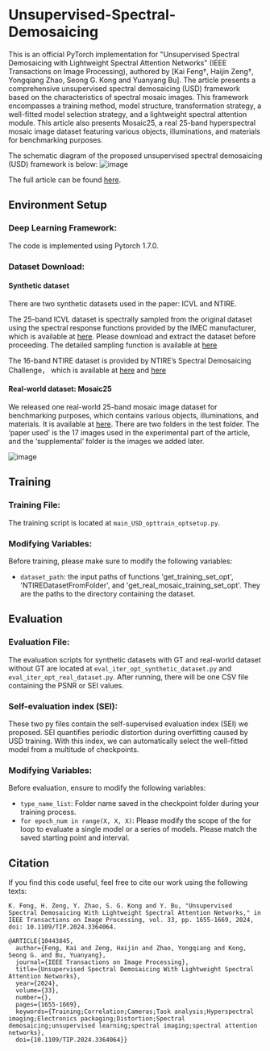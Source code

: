 # Unsupervised-Spectral-Demosaicing
This is an official PyTorch implementation for "Unsupervised Spectral Demosaicing with Lightweight Spectral Attention Networks" (IEEE Transactions on Image Processing), authored by [Kai Feng†, Haijin Zeng†, Yongqiang Zhao, Seong G. Kong and Yuanyang Bu]. The article presents a comprehensive unsupervised spectral demosaicing (USD) framework based on the characteristics of spectral mosaic images. This framework encompasses a training method, model structure, transformation strategy, a well-fitted model selection strategy, and a lightweight spectral attention module. This article also presents Mosaic25, a real 
25-band hyperspectral mosaic image dataset featuring various objects, illuminations, and materials for benchmarking purposes.

The schematic diagram of the proposed unsupervised spectral demosaicing (USD) framework is below:
![image](https://github.com/fkmajiji/Unsupervised-Spectral-Demosaicing/assets/35318585/2b477726-2209-4e1d-9a5d-1bc79b5a9066)

The full article can be found [here](https://ieeexplore.ieee.org/abstract/document/10443845).

## Environment Setup

### Deep Learning Framework:
The code is implemented using Pytorch 1.7.0. 

### Dataset Download:

#### Synthetic dataset
There are two synthetic datasets used in the paper: ICVL and NTIRE.

The 25-band ICVL dataset is spectrally sampled from the original dataset using the spectral response functions provided by the IMEC manufacturer, which  is available at [here](https://drive.google.com/drive/folders/1zTyM5pDkrbMa6c7QjNiBfaCGLnfkRkYc?usp=sharing). Please download and extract the dataset before proceeding. The detailed sampling function is available at [here](https://github.com/fkmajiji/Spectral-Image-Sampling)

The 16-band NTIRE dataset is provided by NTIRE’s Spectral Demosaicing Challenge， which is available at [here](https://drive.google.com/file/d/1ZHAsmrGgF1P_GbNib4OZEleBhVPpmn5s/view) and [here](https://drive.google.com/file/d/16jltk-q3VTEfCEWIwy4z6KNBy0daUoQ_/view)

#### Real-world dataset: Mosaic25
We released one real-world 25-band mosaic image dataset for benchmarking purposes, which contains various 
objects, illuminations, and materials. It is available at [here](https://drive.google.com/drive/folders/1v1eWW0GJqxw734JJEvxneYDgOpch9Lm4?usp=sharing). There are two folders in the test folder. The ‘paper used’ is the 17 images used in the experimental part of the article, and the ‘supplemental’ folder is the images we added later. 

![image](https://github.com/fkmajiji/Unsupervised-Spectral-Demosaicing/assets/35318585/36bac75d-f702-4868-88b4-4bb93b3a4682)

## Training

### Training File:
The training script is located at `main_USD_opttrain_optsetup.py`. 

### Modifying Variables:
Before training, please make sure to modify the following variables:

- `dataset_path`: the input paths of functions 'get_training_set_opt', 'NTIREDatasetFromFolder', and 'get_real_mosaic_training_set_opt'. They are the paths to the directory containing the dataset.

## Evaluation

### Evaluation File:
The evaluation scripts for synthetic datasets with GT and real-world dataset without GT are located at `eval_iter_opt_synthetic_dataset.py` and `eval_iter_opt_real_dataset.py`. After running, there will be one CSV file containing the PSNR or SEI values.

### Self-evaluation index (SEI):
These two py files contain the self-supervised evaluation index (SEI) we proposed. SEI quantifies periodic distortion during 
overfitting caused by USD training. With this index, we can automatically select the well-fitted model from a multitude of checkpoints.

### Modifying Variables:
Before evaluation, ensure to modify the following variables:

- `type_name_list`: Folder name saved in the checkpoint folder during your training process.
- `for epoch_num in range(X, X, X)`: Please modify the scope of the for loop to evaluate a single model or a series of models. Please match the saved starting point and interval.

## Citation
If you find this code useful, feel free to cite our work using the following texts:

```
K. Feng, H. Zeng, Y. Zhao, S. G. Kong and Y. Bu, "Unsupervised Spectral Demosaicing With Lightweight Spectral Attention Networks," in IEEE Transactions on Image Processing, vol. 33, pp. 1655-1669, 2024, doi: 10.1109/TIP.2024.3364064.
```

```
@ARTICLE{10443845,
  author={Feng, Kai and Zeng, Haijin and Zhao, Yongqiang and Kong, Seong G. and Bu, Yuanyang},
  journal={IEEE Transactions on Image Processing}, 
  title={Unsupervised Spectral Demosaicing With Lightweight Spectral Attention Networks}, 
  year={2024},
  volume={33},
  number={},
  pages={1655-1669},
  keywords={Training;Correlation;Cameras;Task analysis;Hyperspectral imaging;Electronics packaging;Distortion;Spectral demosaicing;unsupervised learning;spectral imaging;spectral attention networks},
  doi={10.1109/TIP.2024.3364064}}
```

